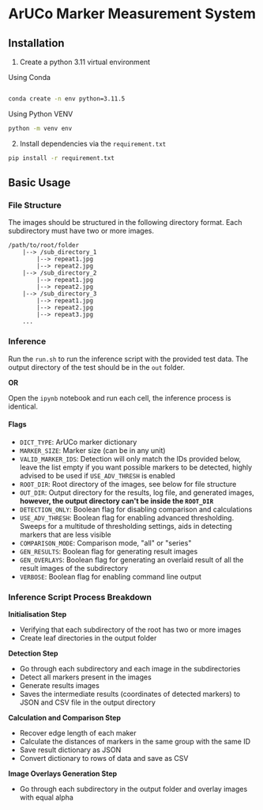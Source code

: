 # ArUCo Marker Measurement System

## Installation

1. Create a python 3.11 virtual environment

Using Conda

```bash

conda create -n env python=3.11.5
```

Using Python VENV

```bash
python -m venv env
```

2. Install dependencies via the `requirement.txt`

```bash
pip install -r requirement.txt
```

## Basic Usage

### File Structure

The images should be structured in the following directory format.
Each subdirectory must have two or more images.

```
/path/to/root/folder
    |--> /sub_directory_1
        |--> repeat1.jpg
        |--> repeat2.jpg
    |--> /sub_directory_2
        |--> repeat1.jpg
        |--> repeat2.jpg
    |--> /sub_directory_3
        |--> repeat1.jpg
        |--> repeat2.jpg
        |--> repeat3.jpg
    ...
```

### Inference

Run the `run.sh` to run the inference script with the provided test data. The output directory of the test should be in the `out` folder.

**OR**

Open the `ipynb` notebook and run each cell, the inference process is identical.

#### Flags

-   `DICT_TYPE`: ArUCo marker dictionary
-   `MARKER_SIZE`: Marker size (can be in any unit)
-   `VALID_MARKER_IDS`: Detection will only match the IDs provided below, leave the list empty if you want possible markers to be detected, highly advised to be used if `USE_ADV_THRESH` is enabled
-   `ROOT_DIR`: Root directory of the images, see below for file structure
-   `OUT_DIR`: Output directory for the results, log file, and generated images, **however, the output directory can't be inside the `ROOT_DIR`**
-   `DETECTION_ONLY`: Boolean flag for disabling comparison and calculations
-   `USE_ADV_THRESH`: Boolean flag for enabling advanced thresholding. Sweeps for a multitude of thresholding settings, aids in detecting markers that are less visible
-   `COMPARISON_MODE`: Comparison mode, "all" or "series"
-   `GEN_RESULTS`: Boolean flag for generating result images
-   `GEN_OVERLAYS`: Boolean flag for generating an overlaid result of all the result images of the subdirectory
-   `VERBOSE`: Boolean flag for enabling command line output

### Inference Script Process Breakdown

**Initialisation Step**

-   Verifying that each subdirectory of the root has two or more images
-   Create leaf directories in the output folder

**Detection Step**

-   Go through each subdirectory and each image in the subdirectories
-   Detect all markers present in the images
-   Generate results images
-   Saves the intermediate results (coordinates of detected markers) to JSON and CSV file in the output directory

**Calculation and Comparison Step**

-   Recover edge length of each maker
-   Calculate the distances of markers in the same group with the same ID
-   Save result dictionary as JSON
-   Convert dictionary to rows of data and save as CSV

**Image Overlays Generation Step**

-   Go through each subdirectory in the output folder and overlay images with equal alpha
